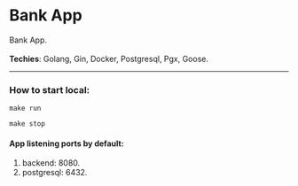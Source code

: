 # Bank App

Bank App.
<br>
<br>
<b>Techies</b>: Golang, Gin, Docker, Postgresql, Pgx, Goose.
<br>
<hr>

### How to start local:
```
make run
```
```
make stop
```

#### App listening ports by default:
1) backend:  8080.
2) postgresql: 6432.